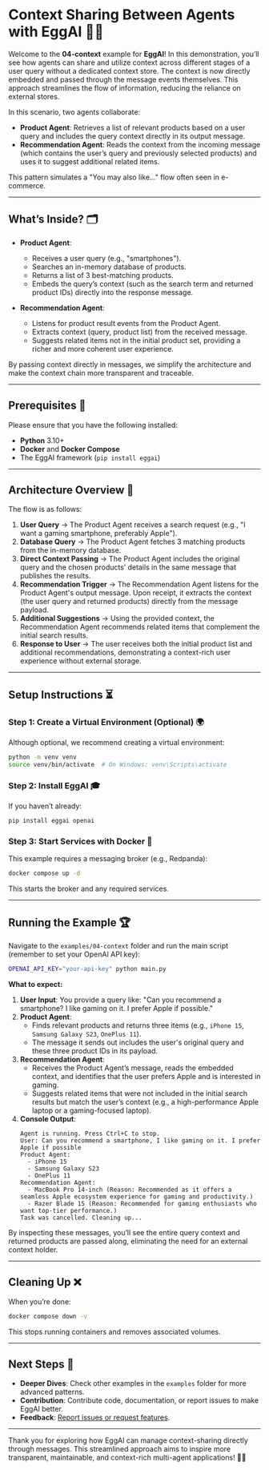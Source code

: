 # Context Sharing Between Agents with EggAI 🧠📡

Welcome to the **04-context** example for **EggAI**! In this demonstration, you’ll see how agents can share and utilize context across different stages of a user query without a dedicated context store. The context is now directly embedded and passed through the message events themselves. This approach streamlines the flow of information, reducing the reliance on external stores.

In this scenario, two agents collaborate:

- **Product Agent**: Retrieves a list of relevant products based on a user query and includes the query context directly in its output message.
- **Recommendation Agent**: Reads the context from the incoming message (which contains the user’s query and previously selected products) and uses it to suggest additional related items.

This pattern simulates a "You may also like..." flow often seen in e-commerce.

---

## What’s Inside? 🗂️

- **Product Agent**: 
  - Receives a user query (e.g., "smartphones").
  - Searches an in-memory database of products.
  - Returns a list of 3 best-matching products.
  - Embeds the query’s context (such as the search term and returned product IDs) directly into the response message.

- **Recommendation Agent**:
  - Listens for product result events from the Product Agent.
  - Extracts context (query, product list) from the received message.
  - Suggests related items not in the initial product set, providing a richer and more coherent user experience.

By passing context directly in messages, we simplify the architecture and make the context chain more transparent and traceable.

---

## Prerequisites 🔧

Please ensure that you have the following installed:

- **Python** 3.10+
- **Docker** and **Docker Compose**
- The EggAI framework (`pip install eggai`)

---

## Architecture Overview 🔄

The flow is as follows:

1. **User Query** → The Product Agent receives a search request (e.g., "I want a gaming smartphone, preferably Apple").
2. **Database Query** → The Product Agent fetches 3 matching products from the in-memory database.
3. **Direct Context Passing** → The Product Agent includes the original query and the chosen products’ details in the same message that publishes the results.
4. **Recommendation Trigger** → The Recommendation Agent listens for the Product Agent's output message. Upon receipt, it extracts the context (the user query and returned products) directly from the message payload.
5. **Additional Suggestions** → Using the provided context, the Recommendation Agent recommends related items that complement the initial search results.
6. **Response to User** → The user receives both the initial product list and additional recommendations, demonstrating a context-rich user experience without external storage.

---

## Setup Instructions ⏳

### Step 1: Create a Virtual Environment (Optional) 🌍

Although optional, we recommend creating a virtual environment:

```bash
python -m venv venv
source venv/bin/activate  # On Windows: venv\Scripts\activate
```

### Step 2: Install EggAI 🎓

If you haven’t already:

```bash
pip install eggai openai
```

### Step 3: Start Services with Docker 🚢

This example requires a messaging broker (e.g., Redpanda):

```bash
docker compose up -d
```

This starts the broker and any required services.

---

## Running the Example 🏆

Navigate to the `examples/04-context` folder and run the main script (remember to set your OpenAI API key):

```bash
OPENAI_API_KEY="your-api-key" python main.py
```

**What to expect:**

1. **User Input**: You provide a query like: "Can you recommend a smartphone? I like gaming on it. I prefer Apple if possible."
2. **Product Agent**: 
   - Finds relevant products and returns three items (e.g., `iPhone 15`, `Samsung Galaxy S23`, `OnePlus 11`).
   - The message it sends out includes the user's original query and these three product IDs in its payload.
3. **Recommendation Agent**:
   - Receives the Product Agent’s message, reads the embedded context, and identifies that the user prefers Apple and is interested in gaming.
   - Suggests related items that were not included in the initial search results but match the user’s context (e.g., a high-performance Apple laptop or a gaming-focused laptop).
4. **Console Output**: 
   ```plaintext
   Agent is running. Press Ctrl+C to stop.
   User: Can you recommend a smartphone, I like gaming on it. I prefer Apple if possible
   Product Agent:
     - iPhone 15
     - Samsung Galaxy S23
     - OnePlus 11
   Recommendation Agent:
     - MacBook Pro 14-inch (Reason: Recommended as it offers a seamless Apple ecosystem experience for gaming and productivity.)
     - Razer Blade 15 (Reason: Recommended for gaming enthusiasts who want top-tier performance.)
   Task was cancelled. Cleaning up...
   ```

By inspecting these messages, you’ll see the entire query context and returned products are passed along, eliminating the need for an external context holder.

---

## Cleaning Up ❌

When you’re done:

```bash
docker compose down -v
```

This stops running containers and removes associated volumes.

---

## Next Steps 🚀

- **Deeper Dives**: Check other examples in the `examples` folder for more advanced patterns.
- **Contribution**: Contribute code, documentation, or report issues to make EggAI better.
- **Feedback**: [Report issues or request features](https://github.com/eggai-tech/EggAI/issues).

---

Thank you for exploring how EggAI can manage context-sharing directly through messages. This streamlined approach aims to inspire more transparent, maintainable, and context-rich multi-agent applications! 🤖🥚